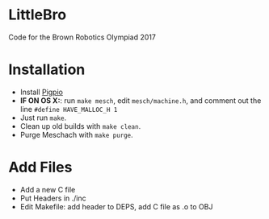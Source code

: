 # LittleBro
Code for the Brown Robotics Olympiad 2017

Installation
==

* Install [Pigpio](http://abyz.co.uk/rpi/pigpio/download.html)
* **IF ON OS X:**: run ```make mesch```, edit ```mesch/machine.h```, and comment out the line ```#define HAVE_MALLOC_H 1```
* Just run ```make```.
* Clean up old builds with ```make clean```.
* Purge Meschach with ```make purge```.

Add Files
==
* Add a new C file
* Put Headers in ./inc
* Edit Makefile: add header to DEPS, add C file as .o to OBJ
